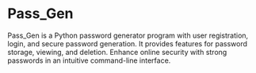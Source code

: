 # Pass_Gen
Pass_Gen is a Python password generator program with user registration, login, and secure password generation. It provides features for password storage, viewing, and deletion. Enhance online security with strong passwords in an intuitive command-line interface.
